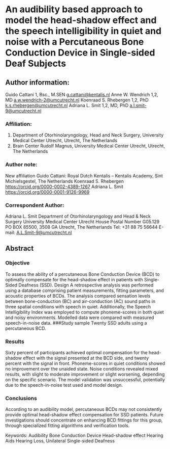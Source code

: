 # An audibility based approach to model the head-shadow effect and the speech intelligibility in quiet and noise with a Percutaneous Bone Conduction Device in Single-sided Deaf Subjects  

## Author information:
Guido Cattani 1, Bsc., M.SEN			g.cattani@kentalis.nl
Anne W. Wendrich 1,2, MD			    a.w.wendrich-2@umcutrecht.nl
Koenraad S. Rhebergen 1,2, PhD			k.s.rhebergen@umcutrecht.nl
Adriana L. Smit 1,2,  MD, PhD			a.l.smit-9@umcutrecht.nl

### Affiliation:
1. Department of Otorhinolaryngology, Head and Neck Surgery, University Medical Center Utrecht, Utrecht, The Netherlands
2. Brain Center Rudolf Magnus, University Medical Center Utrecht, Utrecht, The Netherlands 

### Author note:
New affiliation Guido Cattani: Royal Dutch Kentalis – Kentalis Academy, Sint Michielsgestel, The Netherlands
Koenraad S. Rhebergen 			    https://orcid.org/0000-0002-4389-1267
Adriana L. Smit 					https://orcid.org/0000-0001-9126-9969 

### Correspondent Author: 
Adriana L. Smit
Department of Otorhinolaryngology and Head & Neck Surgery
University Medical Center Utrecht
House Postal Number G05.129
PO BOX 85500, 3508 GA
Utrecht, The Netherlands
Tel: +31 88 75 56644
E-mail: 	A.L.Smit-9@umcutrecht.nl


## Abstract
### Objective 
To assess the ability of a percutaneous Bone Conduction Device (BCD) to optimally compensate for the head-shadow effect in patients with Single-Sided Deafness (SSD).
Design
A retrospective analysis was performed using a database comprising patient measurements, fitting parameters, and acoustic properties of BCDs. The analysis compared sensation levels between bone-conduction (BC) and air-conduction (AC) sound paths in three spatial conditions with speech in quiet. Additionally, the Speech Intelligibility Index was employed to compute phoneme-scores in both quiet and noisy environments. Modelled data were compared with measured speech-in-noise data.
###Study sample 
Twenty SSD adults using a percutaneous BCD.
### Results 
Sixty percent of participants achieved optimal compensation for the head-shadow effect with the signal presented at the BCD side, and twenty percent with the signal in front. Phoneme-scores in quiet conditions showed no improvement over the unaided state. Noise conditions revealed mixed results, with slight to moderate improvement or slight worsening, depending on the specific scenario. The model validation was unsuccessful, potentially due to the speech-in-noise test used and model design. 
### Conclusions 
According to an audibility model, percutaneous BCDs may not consistently provide optimal head-shadow effect compensation for SSD patients. Future investigations should concentrate on enhancing BCD fittings for this group, through specialized fitting algorithms and verification tools.

Keywords:
Audibility 
Bone Conduction Device 
Head-shadow effect
Hearing Aids
Hearing Loss, Unilateral
Single-sided Deafness
